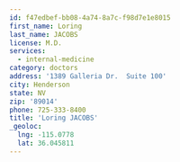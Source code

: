 ```yaml
---
id: f47edbef-bb08-4a74-8a7c-f98d7e1e8015
first_name: Loring
last_name: JACOBS
license: M.D.
services:
  - internal-medicine
category: doctors
address: '1389 Galleria Dr.  Suite 100'
city: Henderson
state: NV
zip: '89014'
phone: 725-333-8400
title: 'Loring JACOBS'
_geoloc:
  lng: -115.0778
  lat: 36.045811
---
```

